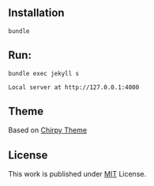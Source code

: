 ## Installation

```shell
bundle
```

## Run:

```shell
bundle exec jekyll s
```

```
Local server at http://127.0.0.1:4000
```

## Theme

Based on [Chirpy Theme](https://github.com/cotes2020/jekyll-theme-chirpy/)

## License

This work is published under [MIT](https://github.com/cotes2020/chirpy-starter/blob/master/LICENSE) License.
